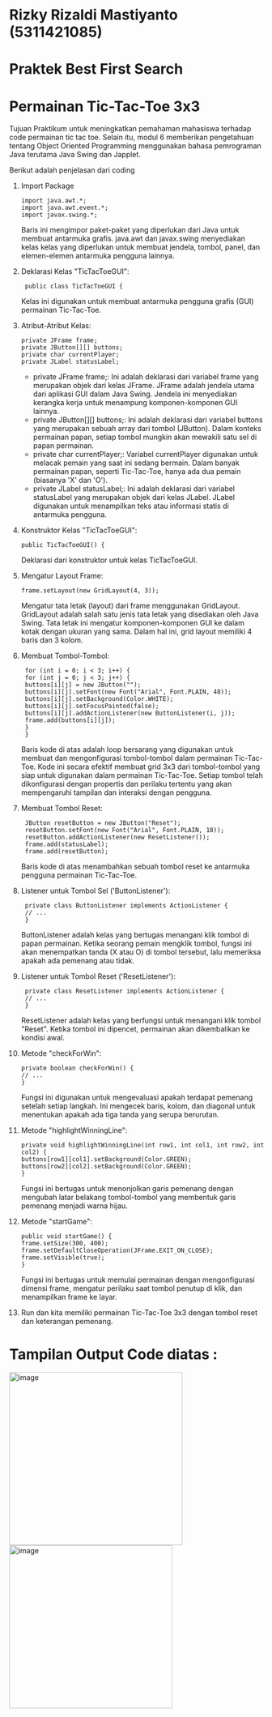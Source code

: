 # Rizky Rizaldi Mastiyanto (5311421085)
# Praktek Best First Search
# Permainan Tic-Tac-Toe 3x3
Tujuan Praktikum untuk meningkatkan pemahaman mahasiswa terhadap code permainan tic tac toe. Selain itu, modul 6
memberikan pengetahuan tentang Object Oriented Programming menggunakan bahasa pemrograman
Java terutama Java Swing dan Japplet.

Berikut adalah penjelasan dari coding

1. Import Package

       import java.awt.*; 
       import java.awt.event.*;
       import javax.swing.*;
   
   Baris ini mengimpor paket-paket yang diperlukan dari Java untuk membuat antarmuka grafis. java.awt dan javax.swing menyediakan kelas kelas yang diperlukan untuk membuat jendela, tombol, panel, dan elemen-elemen antarmuka pengguna lainnya.

2. Deklarasi Kelas "TicTacToeGUI":

        public class TicTacToeGUI {

    Kelas ini digunakan untuk membuat antarmuka pengguna grafis (GUI) permainan Tic-Tac-Toe.

3. Atribut-Atribut Kelas:

       private JFrame frame;
       private JButton[][] buttons;
       private char currentPlayer;
       private JLabel statusLabel;

   - private JFrame frame;: Ini adalah deklarasi dari variabel frame yang merupakan objek dari kelas JFrame. JFrame adalah jendela utama dari aplikasi GUI dalam Java Swing. Jendela ini menyediakan kerangka kerja untuk menampung komponen-komponen GUI lainnya.
   - private JButton[][] buttons;: Ini adalah deklarasi dari variabel buttons yang merupakan sebuah array dari tombol (JButton). Dalam konteks permainan papan, setiap tombol mungkin akan mewakili satu sel di papan permainan.
   - private char currentPlayer;: Variabel currentPlayer digunakan untuk melacak pemain yang saat ini sedang bermain. Dalam banyak permainan papan, seperti Tic-Tac-Toe, hanya ada dua pemain (biasanya 'X' dan 'O').
   - private JLabel statusLabel;: Ini adalah deklarasi dari variabel statusLabel yang merupakan objek dari kelas JLabel. JLabel digunakan untuk menampilkan teks atau informasi statis di antarmuka pengguna.

4. Konstruktor Kelas "TicTacToeGUI":

       public TicTacToeGUI() {

    Deklarasi dari konstruktor untuk kelas TicTacToeGUI.

5. Mengatur Layout Frame:

       frame.setLayout(new GridLayout(4, 3));

    Mengatur tata letak (layout) dari frame menggunakan GridLayout. GridLayout adalah salah satu jenis tata letak yang disediakan oleh Java Swing. Tata letak ini mengatur komponen-komponen GUI ke dalam kotak dengan ukuran yang sama. Dalam hal ini, grid layout memiliki 4 baris dan 3 kolom.

6. Membuat Tombol-Tombol:

        for (int i = 0; i < 3; i++) {
        for (int j = 0; j < 3; j++) {
        buttons[i][j] = new JButton("");
        buttons[i][j].setFont(new Font("Arial", Font.PLAIN, 48));
        buttons[i][j].setBackground(Color.WHITE);
        buttons[i][j].setFocusPainted(false);
        buttons[i][j].addActionListener(new ButtonListener(i, j));
        frame.add(buttons[i][j]);
        }
        }

    Baris kode di atas adalah loop bersarang yang digunakan untuk membuat dan mengonfigurasi tombol-tombol dalam permainan Tic-Tac-Toe. Kode ini secara efektif membuat grid 3x3 dari tombol-tombol yang siap untuk digunakan dalam permainan Tic-Tac-Toe. Setiap tombol telah dikonfigurasi dengan propertis dan perilaku tertentu yang akan mempengaruhi tampilan dan interaksi dengan pengguna.

7. Membuat Tombol Reset:

        JButton resetButton = new JButton("Reset");
        resetButton.setFont(new Font("Arial", Font.PLAIN, 18));
        resetButton.addActionListener(new ResetListener());
        frame.add(statusLabel);
        frame.add(resetButton);

    Baris kode di atas menambahkan sebuah tombol reset ke antarmuka pengguna permainan Tic-Tac-Toe. 

8. Listener untuk Tombol Sel ('ButtonListener'):

        private class ButtonListener implements ActionListener {
        // ...
        }

    ButtonListener adalah kelas yang bertugas menangani klik tombol di papan permainan. Ketika seorang pemain mengklik tombol, fungsi ini akan menempatkan tanda (X atau O) di tombol tersebut, lalu memeriksa apakah ada pemenang atau tidak.

9. Listener untuk Tombol Reset ('ResetListener'):

        private class ResetListener implements ActionListener {
        // ...
        }

    
   ResetListener adalah kelas yang berfungsi untuk menangani klik tombol "Reset". Ketika tombol ini dipencet, permainan akan dikembalikan ke kondisi awal.

10. Metode "checkForWin":

        private boolean checkForWin() {
        // ...
        }

      
    Fungsi ini digunakan untuk mengevaluasi apakah terdapat pemenang setelah setiap langkah. Ini mengecek baris, kolom, dan diagonal untuk menentukan apakah ada tiga tanda yang serupa berurutan.

11. Metode "highlightWinningLine":

        private void highlightWinningLine(int row1, int col1, int row2, int col2) {
        buttons[row1][col1].setBackground(Color.GREEN);
        buttons[row2][col2].setBackground(Color.GREEN);
        }

     Fungsi ini bertugas untuk menonjolkan garis pemenang dengan mengubah latar belakang tombol-tombol yang membentuk garis pemenang menjadi warna hijau.

12. Metode "startGame":

        public void startGame() {
        frame.setSize(300, 400);
        frame.setDefaultCloseOperation(JFrame.EXIT_ON_CLOSE);
        frame.setVisible(true);
        }

      
    Fungsi ini bertugas untuk memulai permainan dengan mengonfigurasi dimensi frame, mengatur perilaku saat tombol penutup di klik, dan menampilkan frame ke layar.

13. Run dan kita memiliki permainan Tic-Tac-Toe 3x3 dengan tombol reset dan keterangan pemenang.
# Tampilan Output Code diatas :
<img width="342" alt="image" src="https://github.com/RadityWisnu/Artificial-Intelligence-Tasks/assets/148683085/33b70992-a8d0-4608-9a83-b8bc702e08ca">
<img width="322" alt="image" src="https://github.com/RadityWisnu/Artificial-Intelligence-Tasks/assets/148683085/68ba1366-ea1c-4999-b28e-079bb7e9c759">

